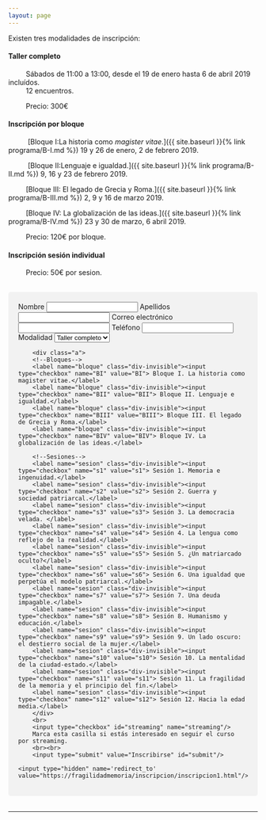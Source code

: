 ```yaml
---
layout: page
---
```


Existen tres modalidades de inscripción:

<h4><b>Taller completo</b></h4>
&nbsp;&nbsp;&nbsp;&nbsp;&nbsp;&nbsp;&nbsp;&nbsp;&nbsp;Sábados de 11:00 a 13:00, desde el 19 de enero hasta 6 de abril 2019 incluídos.<br>
&nbsp;&nbsp;&nbsp;&nbsp;&nbsp;&nbsp;&nbsp;&nbsp;&nbsp;12 encuentros.<br>

&nbsp;&nbsp;&nbsp;&nbsp;&nbsp;&nbsp;&nbsp;&nbsp;&nbsp;Precio:  300€

<h4><b>Inscripción por bloque</b></h4>
&nbsp;&nbsp;&nbsp;&nbsp;&nbsp;&nbsp;&nbsp;&nbsp;&nbsp;
[Bloque I:La historia como <i>magister vitae</i>.]({{ site.baseurl }}{% link programa/B-I.md %}) 19 y 26 de enero, 2 de febrero 2019.

&nbsp;&nbsp;&nbsp;&nbsp;&nbsp;&nbsp;&nbsp;&nbsp;&nbsp;
[Bloque II:Lenguaje e igualdad.]({{ site.baseurl }}{% link programa/B-II.md %}) 9, 16 y 23 de febrero  2019.

&nbsp;&nbsp;&nbsp;&nbsp;&nbsp;&nbsp;&nbsp;&nbsp;&nbsp;[Bloque III: El legado de Grecia y Roma.]({{ site.baseurl }}{% link programa/B-III.md %}) 2, 9 y 16 de marzo 2019.

&nbsp;&nbsp;&nbsp;&nbsp;&nbsp;&nbsp;&nbsp;&nbsp;&nbsp;[Bloque IV: La globalización de las ideas.]({{ site.baseurl }}{% link programa/B-IV.md %}) 23 y 30 de marzo, 6 abril 2019.

&nbsp;&nbsp;&nbsp;&nbsp;&nbsp;&nbsp;&nbsp;&nbsp;&nbsp;Precio: 120€ por bloque.<br>

<h4><b>Inscripción sesión individual</b></h4>

&nbsp;&nbsp;&nbsp;&nbsp;&nbsp;&nbsp;&nbsp;&nbsp;&nbsp;Precio: 50€ por sesion.

<br>
<div style="border-radius: 5px;background-color: #f2f2f2;padding: 20px;">
<form accept-charset="UTF-8" action="https://formcarry.com/s/5pYNQCAMaX1" method="post">
  <!-- the redirect_to is optional, the form will redirect to the referrer on submission -->
        <label for="nombre">Nombre</label>
        <input type="text" id="nombre" name="nombre" required/>
        <label for="apellidos">Apellidos</label>
        <input type="text" id="apellidos" name="apellidos" required/>
        <label for="email">Correo electrónico</label>
        <input type="email" id="email"  name="email" required/>
        <label for="telefono">Teléfono</label>
        <input type="tel" id="telefono" name="telefono"/>
        <label for="opcion">Modalidad</label>
        <select name="opcion" onchange="updateCheckBox(this)">
        <option value="todo" selected>Taller completo</option>
        <option value="bloques">Por bloques</option>
        <option value="sesiones">Por sesiones</option>
        <input type="hidden" name="_gotcha">
        </select>

        <div class="a">
        <!--Bloques-->
        <label name="bloque" class="div-invisible"><input type="checkbox" name="BI" value="BI"> Bloque I. La historia como magister vitae.</label>
        <label name="bloque" class="div-invisible"><input type="checkbox" name="BII" value="BII"> Bloque II. Lenguaje e igualdad.</label>
        <label name="bloque" class="div-invisible"><input type="checkbox" name="BIII" value="BIII"> Bloque III. El legado de Grecia y Roma.</label>
        <label name="bloque" class="div-invisible"><input type="checkbox" name="BIV" value="BIV"> Bloque IV. La globalización de las ideas.</label>

        <!--Sesiones-->
        <label name="sesion" class="div-invisible"><input type="checkbox" name="s1" value="s1"> Sesión 1. Memoria e ingenuidad.</label>
        <label name="sesion" class="div-invisible"><input type="checkbox" name="s2" value="s2"> Sesión 2. Guerra y sociedad patriarcal.</label>
        <label name="sesion" class="div-invisible"><input type="checkbox" name="s3" value="s3"> Sesión 3. La democracia velada. </label>
        <label name="sesion" class="div-invisible"><input type="checkbox" name="s4" value="s4"> Sesión 4. La lengua como reflejo de la realidad.</label>
        <label name="sesion" class="div-invisible"><input type="checkbox" name="s5" value="s5"> Sesión 5. ¿Un matriarcado oculto?</label>
        <label name="sesion" class="div-invisible"><input type="checkbox" name="s6" value="s6"> Sesión 6. Una igualdad que perpetúa el modelo patriarcal.</label>
        <label name="sesion" class="div-invisible"><input type="checkbox" name="s7" value="s7"> Sesión 7. Una deuda impagable.</label>
        <label name="sesion" class="div-invisible"><input type="checkbox" name="s8" value="s8"> Sesión 8. Humanismo y educación.</label>
        <label name="sesion" class="div-invisible"><input type="checkbox" name="s9" value="s9"> Sesión 9. Un lado oscuro: el destierro social de la mujer.</label>
        <label name="sesion" class="div-invisible"><input type="checkbox" name="s10" value="s10"> Sesión 10. La mentalidad de la ciudad-estado.</label>
        <label name="sesion" class="div-invisible"><input type="checkbox" name="s11" value="s11"> Sesión 11. La fragilidad de la memoria y el principio del fin.</label>
        <label name="sesion" class="div-invisible"><input type="checkbox" name="s12" value="s12"> Sesión 12. Hacia la edad media.</label>
        </div>
        <br>
        <input type="checkbox" id="streaming" name="streaming"/>
        Marca esta casilla si estás interesado en seguir el curso por streaming.
        <br><br>
        <input type="submit" value="Inscribirse" id="submit"/>

   <!-- the redirect_to is optional, the form will redirect to the referrer on submission -->

    <input type="hidden" name='redirect_to' value="https://fragilidadmemoria/inscripcion/inscripcion1.html"/>

</form></div>


<br>
<hr>
